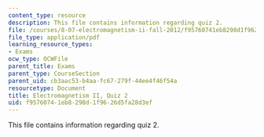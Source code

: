 ```yaml
---
content_type: resource
description: This file contains information regarding quiz 2.
file: /courses/8-07-electromagnetism-ii-fall-2012/f95760741eb8298d1f9626d5fa28d3ef_MIT8_07F12_quiz2.pdf
file_type: application/pdf
learning_resource_types:
- Exams
ocw_type: OCWFile
parent_title: Exams
parent_type: CourseSection
parent_uid: cb3aac53-b4aa-fc67-279f-44ee4f46f54a
resourcetype: Document
title: Electromagnetism II, Quiz 2
uid: f9576074-1eb8-298d-1f96-26d5fa28d3ef
---
```

This file contains information regarding quiz 2.

